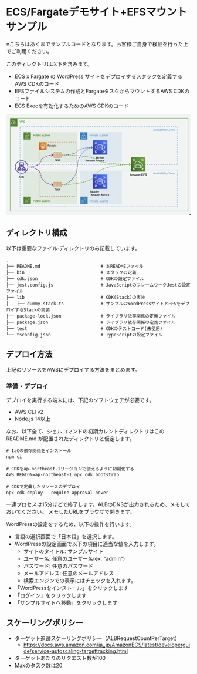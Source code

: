 # ECS/Fargateデモサイト+EFSマウントサンプル

※こちらはあくまでサンプルコードとなります。お客様ご自身で検証を行った上でご利用ください。  

このディレクトリは以下を含みます。

- ECS x Fargate の WordPress サイトをデプロイするスタックを定義するAWS CDKのコード
- EFSファイルシステムの作成とFargateタスクからマウントするAWS CDKのコード
- ECS Execを有効化するためのAWS CDKのコード


![全体のアーキテクチャ図](./imgs/architecture.png)

## ディレクトリ構成

以下は重要なファイル·ディレクトリのみ記載しています。

```shell
.
├── README.md                       # 本READMEファイル
├── bin                             # スタックの定義
├── cdk.json                        # CDKの設定ファイル
├── jest.config.js                  # JavaScriptのフレームワークJestの設定ファイル
├── lib                             # CDK(Stack)の実装
│   ├── dummy-stack.ts              # サンプルのWordPressサイトとEFSをデプロイするStackの実装
├── package-lock.json               # ライブラリ依存関係の定義ファイル
├── package.json                    # ライブラリ依存関係の定義ファイル
├── test                            # CDKのテストコード(未使用)
└── tsconfig.json                   # TypeScriptの設定ファイル
```

## デプロイ方法

上記のリソースをAWSにデプロイする方法をまとめます。

### 準備・デプロイ

デプロイを実行する端末には、下記のソフトウェアが必要です。

- AWS CLI v2
- Node.js 14以上

なお、以下全て、シェルコマンドの初期カレントディレクトリはこの README.md が配置されたディレクトリと仮定します。

```shell
# IaCの依存関係をインストール
npm ci

# CDKをap-northeast-1リージョンで使えるように初期化する
AWS_REGION=ap-northeast-1 npx cdk bootstrap

# CDKで定義したリソースのデプロイ
npx cdk deploy --require-approval never

```

一連プロセスは15分ほどで終了します。ALBのDNSが出力されるため、メモしておいてください。
メモしたURLをブラウザで開きます。

WordPressの設定をするため、以下の操作を行います。

- 言語の選択画面で「日本語」を選択します。
- WordPressの設定画面で以下の項目に適当な値を入力します。
  - サイトのタイトル: サンプルサイト
  - ユーザー名: 任意のユーザー名(ex. "admin")
  - パスワード: 任意のパスワード
  - メールアドレス: 任意のメールアドレス
  - 検索エンジンでの表示にはチェックを入れます。
- 「WordPressをインストール」をクリックします
- 「ログイン」をクリックします
- 「サンプルサイトへ移動」をクリックします

## スケーリングポリシー

- ターゲット追跡スケーリングポリシー（ALBRequestCountPerTarget）
  - https://docs.aws.amazon.com/ja_jp/AmazonECS/latest/developerguide/service-autoscaling-targettracking.html
- ターゲットあたりのリクエスト数が100
- Maxのタスク数は20
